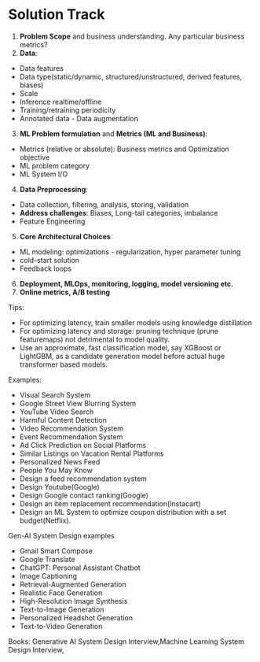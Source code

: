 # Solution Track
1. **Problem Scope**  and business understanding. Any particular business metrics?
2. **Data**:
  * Data features
  * Data type(static/dynamic, structured/unstructured, derived features, biases)
  * Scale
  * Inference realtime/offline
  * Training/retraining periodicity
  * Annotated data - Data augmentation 
3. **ML Problem formulation** and **Metrics (ML and Business)**:
  * Metrics (relative or absolute): Business metrics and Optimization objective
  * ML problem category
  * ML System I/O
4. **Data Preprocessing**:
  * Data collection, filtering, analysis, storing, validation
  * **Address challenges**: Biases, Long-tail categories, imbalance
  * Feature Engineering
5. **Core Architectural Choices**
  * ML modeling: optimizations - regularization, hyper parameter tuning
  * cold-start solution
  * Feedback loops
6. **Deployment, MLOps, monitoring, logging, model versioning etc.**
7. **Online metrics, A/B testing**

Tips: 
* For optimizing latency, train smaller models using knowledge distillation
* For optimizing latency and storage: pruning technique (prune featuremaps) not detrimental to model quality.
* Use an approximate, fast classification model, say XGBoost or LightGBM, as a candidate generation model before actual huge transformer based models.  

Examples: 
* Visual Search System
* Google Street View Blurring System
* YouTube Video Search
* Harmful Content Detection
* Video Recommendation System
* Event Recommendation System
* Ad Click Prediction on Social Platforms
* Similar Listings on Vacation Rental Platforms
* Personalized News Feed
* People You May Know
* Design a feed recommendation system
* Design Youtube(Google)
* Design Google contact ranking(Google)
* Design an item replacement recommendation(Instacart)
* Design an ML System to optimize coupon distribution with a set budget(Netflix).

Gen-AI System Design examples
* Gmail Smart Compose
* Google Translate
* ChatGPT: Personal Assistant Chatbot
* Image Captioning
* Retrieval-Augmented Generation
* Realistic Face Generation
* High-Resolution Image Synthesis
* Text-to-Image Generation
* Personalized Headshot Generation
* Text-to-Video Generation

Books: Generative AI System Design Interview,Machine Learning System Design Interview,
